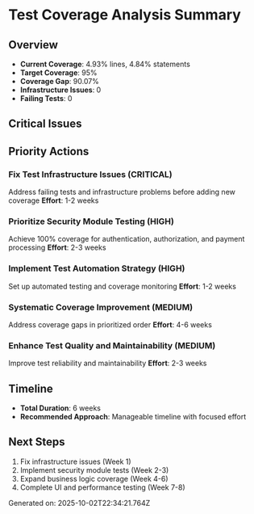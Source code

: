 # Test Coverage Analysis Summary

## Overview
- **Current Coverage**: 4.93% lines, 4.84% statements
- **Target Coverage**: 95%
- **Coverage Gap**: 90.07%
- **Infrastructure Issues**: 0
- **Failing Tests**: 0

## Critical Issues


## Priority Actions
### Fix Test Infrastructure Issues (CRITICAL)
Address failing tests and infrastructure problems before adding new coverage
**Effort**: 1-2 weeks

### Prioritize Security Module Testing (HIGH)
Achieve 100% coverage for authentication, authorization, and payment processing
**Effort**: 2-3 weeks

### Implement Test Automation Strategy (HIGH)
Set up automated testing and coverage monitoring
**Effort**: 1-2 weeks

### Systematic Coverage Improvement (MEDIUM)
Address coverage gaps in prioritized order
**Effort**: 4-6 weeks

### Enhance Test Quality and Maintainability (MEDIUM)
Improve test reliability and maintainability
**Effort**: 2-3 weeks


## Timeline
- **Total Duration**: 6 weeks
- **Recommended Approach**: Manageable timeline with focused effort

## Next Steps
1. Fix infrastructure issues (Week 1)
2. Implement security module tests (Week 2-3)
3. Expand business logic coverage (Week 4-6)
4. Complete UI and performance testing (Week 7-8)

Generated on: 2025-10-02T22:34:21.764Z
